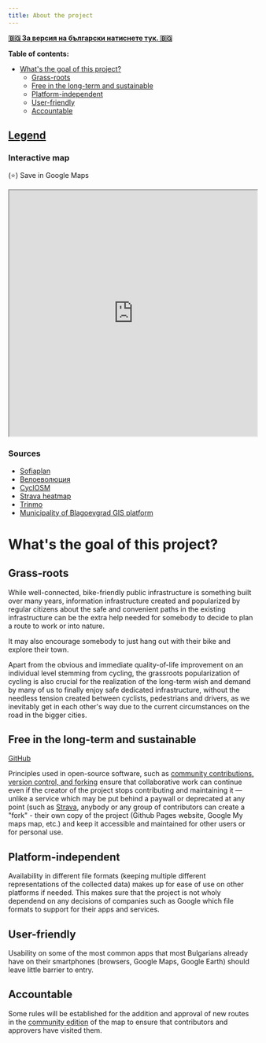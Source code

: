 ```yaml
---
title: About the project
---
```


[**🇧🇬 За версия на български натиснете тук. 🇧🇬**](/bg/index.html)

**Table of contents:**

- [What's the goal of this project?](#whats-the-goal-of-this-project)
  - [Grass-roots](#grass-roots)
  - [Free in the long-term and sustainable](#free-in-the-long-term-and-sustainable)
  - [Platform-independent](#platform-independent)
  - [User-friendly](#user-friendly)
  - [Accountable](#accountable)

## [Legend](https://map.velosofize.com/legend/en/cyclosm_legend.html)

### Interactive map

(⭐) Save in Google Maps

<iframe 
  src="https://www.google.com/maps/d/u/0/embed?mid=13Ke06MOSLTuBBbr2ITKNV7kLhs_v2Qc&ehbc=2E312F"
  width="100%" height="500" allowfullscreen loading="lazy">
</iframe>

### Sources

- [Sofiaplan](https://sofiaplan.bg/portfolio/velosipednodvijenie/)
- [Велоеволюция](https://velobg.org/infrastructure/bikelines-sofia)
- [CyclOSM](https://www.cyclosm.org/#map=8/42.604/25.620/cyclosm)
- [Strava heatmap](https://www.strava.com/maps/global-heatmap?sport=Ride&style=standard&terrain=false&labels=true&poi=true&cPhotos=true&gColor=mobileblue&gOpacity=100#7.64/42.856/25.244)
- [Trinmo](https://trinmo.org/mobility/bicycle-transport)
- [Municipality of Blagoevgrad GIS platform](https://gis.blagoevrad.bg)

# What's the goal of this project?

## Grass-roots

While well-connected, bike-friendly public infrastructure is something built over many years, information infrastructure created and popularized by regular citizens about the safe and convenient paths in the existing infrastructure can be the extra help needed for somebody to decide to plan a route to work or into nature.

It may also encourage somebody to just hang out with their bike and explore their town.

Apart from the obvious and immediate quality-of-life improvement on an individual level stemming from cycling, the grassroots popularization of cycling is also crucial for the realization of the long-term wish and demand by many of us to finally enjoy safe dedicated infrastructure, without the needless tension created between cyclists, pedestrians and drivers, as we inevitably get in each other's way due to the current circumstances on the road in the bigger cities.

## Free in the long-term and sustainable

[GitHub](https://github.com/velosofist/velosofize)

Principles used in open-source software, such as [community contributions, version control, and forking](https://www.geeksforgeeks.org/introduction-to-open-source-and-its-benefits/) ensure that collaborative work can continue even if the creator of the project stops contributing and maintaining it — unlike a service which may be put behind a paywall or deprecated at any point (such as [Strava](/en/alternatives.md#Strava), anybody or any group of contributors can create a "fork" - their own copy of the project (Github Pages website, Google My maps map, etc.) and keep it accessible and maintained for other users or for personal use.

## Platform-independent

Availability in different file formats (keeping multiple different representations of the collected data) makes up for ease of use on other platforms if needed. This makes sure that the project is not wholy dependend on any decisions of companies such as Google which file formats to support for their apps and services.

## User-friendly

Usability on some of the most common apps that most Bulgarians already have on their smartphones (browsers, Google Maps, Google Earth) should leave little barrier to entry.

## Accountable

Some rules will be established for the addition and approval of new routes in the [community edition](#collaborative-edition-how-can-i-contribute) of the map to ensure that contributors and approvers have visited them.
